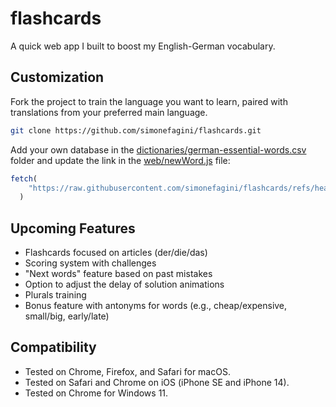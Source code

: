 # flashcards
A quick web app I built to boost my English-German vocabulary.

## Customization

Fork the project to train the language you want to learn, paired with translations from your preferred main language.


```bash
git clone https://github.com/simonefagini/flashcards.git

```

Add your own database in the [dictionaries/german-essential-words.csv](dictionaries/) folder and update the link in the [web/newWord.js](web/newWord.js) file:

```javascript
fetch(
    "https://raw.githubusercontent.com/simonefagini/flashcards/refs/heads/main/dictionaries/german-essential-words.csv"
  )
```


## Upcoming Features

- Flashcards focused on articles (der/die/das)
- Scoring system with challenges
- "Next words" feature based on past mistakes
- Option to adjust the delay of solution animations
- Plurals training
- Bonus feature with antonyms for words (e.g., cheap/expensive, small/big, early/late)




## Compatibility

- Tested on Chrome, Firefox, and Safari for macOS.
- Tested on Safari and Chrome on iOS (iPhone SE and iPhone 14).
- Tested on Chrome for Windows 11.
